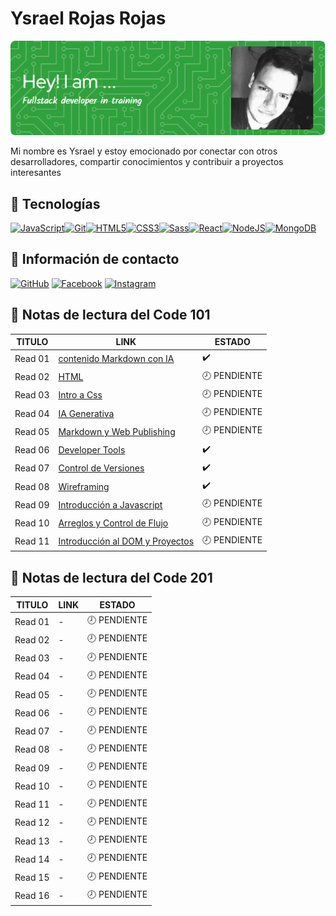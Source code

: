 # Ysrael Rojas Rojas

![Banner](./images/github-header-image-2.png)

Mi nombre es Ysrael y estoy emocionado por conectar con otros desarrolladores, compartir conocimientos y contribuir a proyectos interesantes

## 💎 Tecnologías

<p align="left">
<a href="https://developer.mozilla.org/en-US/docs/Web/JavaScript" target="_blank" rel="noreferrer"><img src="https://raw.githubusercontent.com/danielcranney/readme-generator/main/public/icons/skills/javascript-colored.svg" width="36" height="36" alt="JavaScript" /></a><a href="https://git-scm.com/" target="_blank" rel="noreferrer"><img src="https://raw.githubusercontent.com/danielcranney/readme-generator/main/public/icons/skills/git-colored.svg" width="36" height="36" alt="Git" /></a><a href="https://developer.mozilla.org/en-US/docs/Glossary/HTML5" target="_blank" rel="noreferrer"><img src="https://raw.githubusercontent.com/danielcranney/readme-generator/main/public/icons/skills/html5-colored.svg" width="36" height="36" alt="HTML5" /></a><a href="https://www.w3.org/TR/CSS/#css" target="_blank" rel="noreferrer"><img src="https://raw.githubusercontent.com/danielcranney/readme-generator/main/public/icons/skills/css3-colored.svg" width="36" height="36" alt="CSS3" /></a><a href="https://sass-lang.com/" target="_blank" rel="noreferrer"><img src="https://raw.githubusercontent.com/danielcranney/readme-generator/main/public/icons/skills/sass-colored.svg" width="36" height="36" alt="Sass" /></a><a href="https://reactjs.org/" target="_blank" rel="noreferrer"><img src="https://raw.githubusercontent.com/danielcranney/readme-generator/main/public/icons/skills/react-colored.svg" width="36" height="36" alt="React" /></a><a href="https://nodejs.org/en/" target="_blank" rel="noreferrer"><img src="https://raw.githubusercontent.com/danielcranney/readme-generator/main/public/icons/skills/nodejs-colored.svg" width="36" height="36" alt="NodeJS" /></a><a href="https://www.mongodb.com/" target="_blank" rel="noreferrer"><img src="https://raw.githubusercontent.com/danielcranney/readme-generator/main/public/icons/skills/mongodb-colored.svg" width="36" height="36" alt="MongoDB" /></a>
</p>

## 📰 Información de contacto

[![GitHub](https://img.shields.io/badge/github-%23121011.svg?style=for-the-badge&logo=github&logoColor=white)](https://github.com/ysrael-rojas)
[![Facebook](https://img.shields.io/badge/Facebook-%231877F2.svg?style=for-the-badge&logo=Facebook&logoColor=white)](https://www.facebook.com/ysrael.rojasrojas)
[![Instagram](https://img.shields.io/badge/Instagram-%23E4405F.svg?style=for-the-badge&logo=Instagram&logoColor=white)](https://instagram.com/ysraelrojas)

## 📝 Notas de lectura del Code 101

| TITULO  | LINK                                               | ESTADO       |
|---------|----------------------------------------------------|--------------|
| Read 01 | [contenido Markdown con IA](./101/read01.md)       |       ✔️     |
| Read 02 | [HTML](./101/read02.md)                            | 🕗 PENDIENTE |
| Read 03 | [Intro a Css](./101/read03.md)                     | 🕗 PENDIENTE |
| Read 04 | [IA Generativa](./101/read04.md)                   | 🕗 PENDIENTE |
| Read 05 | [Markdown y Web Publishing](./101/read05.md)       | 🕗 PENDIENTE |
| Read 06 | [Developer Tools](./101/read06.md)                 |       ✔️     |
| Read 07 | [Control de Versiones](./101/read07.md)            |       ✔️     |
| Read 08 | [Wireframing](./101/read08.md)                     |       ✔️     |
| Read 09 | [Introducción a Javascript](./101/read09.md)       | 🕗 PENDIENTE |
| Read 10 | [Arreglos y Control de Flujo](./101/read10.md)     | 🕗 PENDIENTE |
| Read 11 | [Introducción al DOM y Proyectos](./101/read11.md) | 🕗 PENDIENTE |

## 📝 Notas de lectura del Code 201

| TITULO  | LINK                                           | ESTADO       |
|---------|------------------------------------------------|--------------|
| Read 01 | -                                              | 🕗 PENDIENTE |
| Read 02 | -                                              | 🕗 PENDIENTE |
| Read 03 | -                                              | 🕗 PENDIENTE |
| Read 04 | -                                              | 🕗 PENDIENTE |
| Read 05 | -                                              | 🕗 PENDIENTE |
| Read 06 | -                                              | 🕗 PENDIENTE |
| Read 07 | -                                              | 🕗 PENDIENTE |
| Read 08 | -                                              | 🕗 PENDIENTE |
| Read 09 | -                                              | 🕗 PENDIENTE |
| Read 10 | -                                              | 🕗 PENDIENTE |
| Read 11 | -                                              | 🕗 PENDIENTE |
| Read 12 | -                                              | 🕗 PENDIENTE |
| Read 13 | -                                              | 🕗 PENDIENTE |
| Read 14 | -                                              | 🕗 PENDIENTE |
| Read 15 | -                                              | 🕗 PENDIENTE |
| Read 16 | -                                              | 🕗 PENDIENTE |
